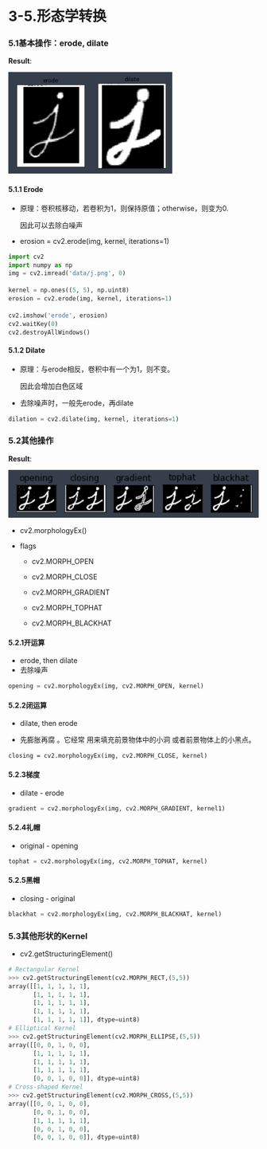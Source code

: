# 3-5.形态学转换

### 5.1基本操作：erode, dilate

**Result**:

![](https://github.com/Lloyd-S/opencv3/blob/master/Notes/imgs/Erode_dilate.png)

#### 5.1.1 Erode

- 原理：卷积核移动，若卷积为1，则保持原值；otherwise，则变为0.

  因此可以去除白噪声

- erosion = cv2.erode(img, kernel, iterations=1)

```python
import cv2
import numpy as np
img = cv2.imread('data/j.png', 0)

kernel = np.ones((5, 5), np.uint8)
erosion = cv2.erode(img, kernel, iterations=1)

cv2.imshow('erode', erosion)
cv2.waitKey(0)
cv2.destroyAllWindows()
```

#### 5.1.2 Dilate

- 原理：与erode相反，卷积中有一个为1，则不变。

  因此会增加白色区域

- 去除噪声时，一般先erode，再dilate

```python
dilation = cv2.dilate(img, kernel, iterations=1)
```

### 5.2其他操作

**Result**:

![](https://github.com/Lloyd-S/opencv3/blob/master/Notes/imgs/imageMorphology.png)

- cv2.morphologyEx()
- flags

  - cv2.MORPH_OPEN

  - cv2.MORPH_CLOSE

  - cv2.MORPH_GRADIENT

  - cv2.MORPH_TOPHAT

  - cv2.MORPH_BLACKHAT

#### 5.2.1开运算

- erode, then dilate
- 去除噪声

```python
opening = cv2.morphologyEx(img, cv2.MORPH_OPEN, kernel)		
```

#### 5.2.2闭运算

- dilate, then erode

- 先膨胀再腐 。它经常 用来填充前景物体中的小洞 或者前景物体上的小黑点。

```
closing = cv2.morphologyEx(img, cv2.MORPH_CLOSE, kernel)
```

#### 5.2.3梯度

- dilate - erode

```python
gradient = cv2.morphologyEx(img, cv2.MORPH_GRADIENT, kernel1)
```

#### 5.2.4礼帽

- original - opening

```python
tophat = cv2.morphologyEx(img, cv2.MORPH_TOPHAT, kernel)
```

#### 5.2.5黑帽

- closing - original

```python
blackhat = cv2.morphologyEx(img, cv2.MORPH_BLACKHAT, kernel)
```

### 5.3其他形状的Kernel

- cv2.getStructuringElement()

```python
# Rectangular Kernel
>>> cv2.getStructuringElement(cv2.MORPH_RECT,(5,5))
array([[1, 1, 1, 1, 1],
       [1, 1, 1, 1, 1],
       [1, 1, 1, 1, 1],
       [1, 1, 1, 1, 1],
       [1, 1, 1, 1, 1]], dtype=uint8)
# Elliptical Kernel
>>> cv2.getStructuringElement(cv2.MORPH_ELLIPSE,(5,5))
array([[0, 0, 1, 0, 0],
       [1, 1, 1, 1, 1],
       [1, 1, 1, 1, 1],
       [1, 1, 1, 1, 1],
       [0, 0, 1, 0, 0]], dtype=uint8)
# Cross-shaped Kernel
>>> cv2.getStructuringElement(cv2.MORPH_CROSS,(5,5))
array([[0, 0, 1, 0, 0],
       [0, 0, 1, 0, 0],
       [1, 1, 1, 1, 1],
       [0, 0, 1, 0, 0],
       [0, 0, 1, 0, 0]], dtype=uint8)
```
